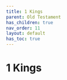 ```yaml
---
title: 1 Kings
parent: Old Testament
has_children: true
nav_order: 11
layout: default
has_toc: true
---
```


# 1 Kings

